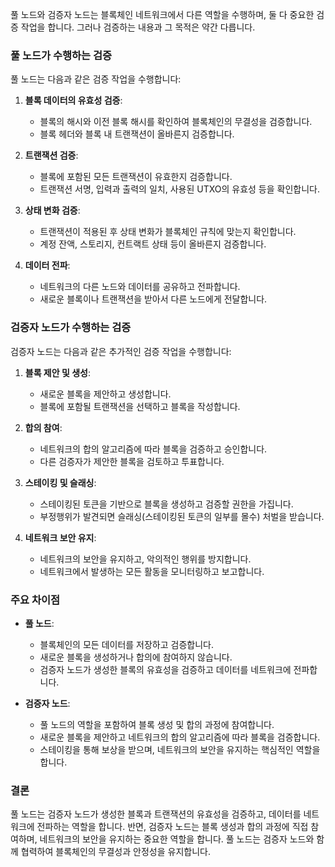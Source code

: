 풀 노드와 검증자 노드는 블록체인 네트워크에서 다른 역할을 수행하며, 둘 다 중요한 검증 작업을 합니다. 그러나 검증하는 내용과 그 목적은 약간 다릅니다.

### 풀 노드가 수행하는 검증

풀 노드는 다음과 같은 검증 작업을 수행합니다:

1. **블록 데이터의 유효성 검증**:

   - 블록의 해시와 이전 블록 해시를 확인하여 블록체인의 무결성을 검증합니다.
   - 블록 헤더와 블록 내 트랜잭션이 올바른지 검증합니다.

2. **트랜잭션 검증**:

   - 블록에 포함된 모든 트랜잭션이 유효한지 검증합니다.
   - 트랜잭션 서명, 입력과 출력의 일치, 사용된 UTXO의 유효성 등을 확인합니다.

3. **상태 변화 검증**:

   - 트랜잭션이 적용된 후 상태 변화가 블록체인 규칙에 맞는지 확인합니다.
   - 계정 잔액, 스토리지, 컨트랙트 상태 등이 올바른지 검증합니다.

4. **데이터 전파**:
   - 네트워크의 다른 노드와 데이터를 공유하고 전파합니다.
   - 새로운 블록이나 트랜잭션을 받아서 다른 노드에게 전달합니다.

### 검증자 노드가 수행하는 검증

검증자 노드는 다음과 같은 추가적인 검증 작업을 수행합니다:

1. **블록 제안 및 생성**:

   - 새로운 블록을 제안하고 생성합니다.
   - 블록에 포함될 트랜잭션을 선택하고 블록을 작성합니다.

2. **합의 참여**:

   - 네트워크의 합의 알고리즘에 따라 블록을 검증하고 승인합니다.
   - 다른 검증자가 제안한 블록을 검토하고 투표합니다.

3. **스테이킹 및 슬래싱**:

   - 스테이킹된 토큰을 기반으로 블록을 생성하고 검증할 권한을 가집니다.
   - 부정행위가 발견되면 슬래싱(스테이킹된 토큰의 일부를 몰수) 처벌을 받습니다.

4. **네트워크 보안 유지**:
   - 네트워크의 보안을 유지하고, 악의적인 행위를 방지합니다.
   - 네트워크에서 발생하는 모든 활동을 모니터링하고 보고합니다.

### 주요 차이점

- **풀 노드**:

  - 블록체인의 모든 데이터를 저장하고 검증합니다.
  - 새로운 블록을 생성하거나 합의에 참여하지 않습니다.
  - 검증자 노드가 생성한 블록의 유효성을 검증하고 데이터를 네트워크에 전파합니다.

- **검증자 노드**:
  - 풀 노드의 역할을 포함하여 블록 생성 및 합의 과정에 참여합니다.
  - 새로운 블록을 제안하고 네트워크의 합의 알고리즘에 따라 블록을 검증합니다.
  - 스테이킹을 통해 보상을 받으며, 네트워크의 보안을 유지하는 핵심적인 역할을 합니다.

### 결론

풀 노드는 검증자 노드가 생성한 블록과 트랜잭션의 유효성을 검증하고, 데이터를 네트워크에 전파하는 역할을 합니다. 반면, 검증자 노드는 블록 생성과 합의 과정에 직접 참여하며, 네트워크의 보안을 유지하는 중요한 역할을 합니다. 풀 노드는 검증자 노드와 함께 협력하여 블록체인의 무결성과 안정성을 유지합니다.
